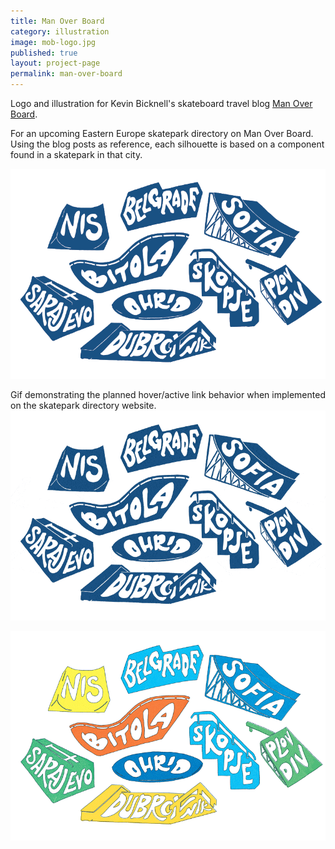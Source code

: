 ```yaml
---
title: Man Over Board
category: illustration
image: mob-logo.jpg
published: true
layout: project-page
permalink: man-over-board
---
```

Logo and illustration for Kevin Bicknell's skateboard travel blog [Man Over Board](http://manoboard.com/). 

For an upcoming Eastern Europe skatepark directory on Man Over Board. Using the blog posts as reference, each silhouette is based on a component found in a skatepark in that city.  

![Skatepark Directory](/images/illustration/eastern-europe-blue.png)

Gif demonstrating the planned hover/active link behavior when implemented on the skatepark directory website. 
![Skatepark Directory](/images/illustration/skatepark_gif.gif)

![Skatepark Directory](/images/illustration/eastern-europe-colors.png)

